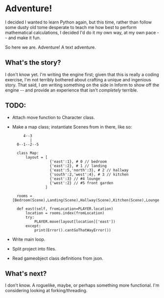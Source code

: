 # Adventure!
I decided I wanted to learn Python again, but this time, rather than follow
some dusty old tome desperate to teach me how best to perform mathematical
calculations, I decided I'd do it my own way, at my own pace -- and make it 
fun. 

So here we are. Adventure! A text adventure.

## What's the story?
I don't know yet. I'm writing the engine first; given that this is really
a coding exercise, I'm not terribly bothered about crafting a unique and
ingenious story. That said, I *am* writing something on the side in Inform
to show off the engine -- and provide an experience that isn't *completely*
terrible.

## TODO:
* Attach move function to Character class.
* Make a map class; instantiate Scenes from in there, like so:

           4--3
              |
        0--1--2--5

        class Map:
            layout = [
                       {'east':1}, # 0 // bedroom
                       {'east':2}, # 1 // landing
                       {'east':5,'north':3}, # 2 // hallway
                       {'south':2,'west':4}, # 3 // kitchen
                       {'east':3} // #4 lounge
                       {'west':2} // #5 front garden
                     ]

        rooms = [Bedroom(Scene),Landing(Scene),Hallway(Scene),Kitchen(Scene),Lounge(Scene),FrontGarden(Scene)]
        
        def east(self, fromLocation=PLAYER.location)
            location = rooms.index(fromLocation)
            try:
                PLAYER.move(layout[location]['east'])
            except:
                print(Error().cantGoThatWayError())
    
* Write main loop.
* Split project into files.
* Read gameobject class definitions from json.

## What's next?
I don't know. A roguelike, maybe, or perhaps something more functional. I'm considering looking at forking/threading.
